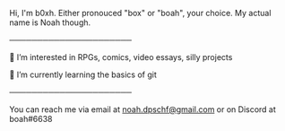 Hi, I'm b0xh. Either pronouced "box" or "boah", your choice. My actual name is Noah though.

──────────────────────

 🦇 I’m interested in RPGs, comics, video essays, silly projects
 
 🦎 I’m currently learning the basics of git
 
 ──────────────────────



You can reach me via email at noah.dpschf@gmail.com or on Discord at boah#6638

<!---
b0xh/b0xh is a ✨ special ✨ repository because its `README.md` (this file) appears on your GitHub profile.
You can click the Preview link to take a look at your changes.
--->
